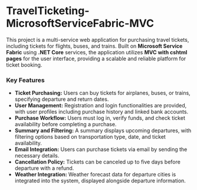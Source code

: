 # TravelTicketing-MicrosoftServiceFabric-MVC
This project is a multi-service web application for purchasing travel tickets, including tickets for flights, buses, and trains. Built on **Microsoft Service Fabric** using **.NET Core** services, the application utilizes **MVC with cshtml pages** for the user interface, providing a scalable and reliable platform for ticket booking.

### Key Features
- **Ticket Purchasing:** Users can buy tickets for airplanes, buses, or trains, specifying departure and return dates.
- **User Management:** Registration and login functionalities are provided, with user profiles including purchase history and linked bank accounts.
- **Purchase Workflow:** Users must log in, verify funds, and check ticket availability before completing a purchase.
- **Summary and Filtering:** A summary displays upcoming departures, with filtering options based on transportation type, date, and ticket availability.
- **Email Integration:** Users can purchase tickets via email by sending the necessary details.
- **Cancellation Policy:** Tickets can be canceled up to five days before departure with a refund.
- **Weather Integration:** Weather forecast data for departure cities is integrated into the system, displayed alongside departure information.



